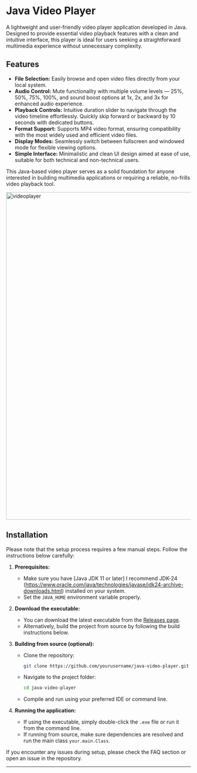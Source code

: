 # Java Video Player

A lightweight and user-friendly video player application developed in Java. Designed to provide essential video playback features with a clean and intuitive interface, this player is ideal for users seeking a straightforward multimedia experience without unnecessary complexity.

## Features

- **File Selection:** Easily browse and open video files directly from your local system.  
- **Audio Control:** Mute functionality with multiple volume levels — 25%, 50%, 75%, 100%, and sound boost options at 1x, 2x, and 3x for enhanced audio experience.  
- **Playback Controls:** Intuitive duration slider to navigate through the video timeline effortlessly. Quickly skip forward or backward by 10 seconds with dedicated buttons.  
- **Format Support:** Supports MP4 video format, ensuring compatibility with the most widely used and efficient video files.  
- **Display Modes:** Seamlessly switch between fullscreen and windowed mode for flexible viewing options.  
- **Simple Interface:** Minimalistic and clean UI design aimed at ease of use, suitable for both technical and non-technical users.

This Java-based video player serves as a solid foundation for anyone interested in building multimedia applications or requiring a reliable, no-frills video playback tool.


<img width="1264" height="890" alt="videoplayer" src="https://github.com/user-attachments/assets/6de31791-c6d4-4196-8f76-18c60525d4a4" />

## Installation

Please note that the setup process requires a few manual steps. Follow the instructions below carefully:

1. **Prerequisites:**  
   - Make sure you have [Java JDK 11 or later] I recommend JDK-24 (https://www.oracle.com/java/technologies/javase/jdk24-archive-downloads.html) installed on your system.  
   - Set the `JAVA_HOME` environment variable properly.

2. **Download the executable:**  
   - You can download the latest executable from the [Releases page](https://github.com/abidoprojects/VideoPlayer/releases).  
   - Alternatively, build the project from source by following the build instructions below.

3. **Building from source (optional):**  
   - Clone the repository:  
     ```bash
     git clone https://github.com/yourusername/java-video-player.git
     ```  
   - Navigate to the project folder:  
     ```bash
     cd java-video-player
     ```  
   - Compile and run using your preferred IDE or command line.

4. **Running the application:**  
   - If using the executable, simply double-click the `.exe` file or run it from the command line.  
   - If running from source, make sure dependencies are resolved and run the main class `your.main.Class`.

If you encounter any issues during setup, please check the FAQ section or open an issue in the repository.

---

